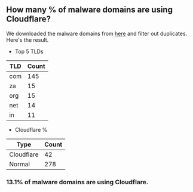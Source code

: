 ## How many % of malware domains are using Cloudflare?


We downloaded the malware domains from [here](https://urlhaus.abuse.ch) and filter out duplicates.
Here's the result.


[//]: # (start replacement)


- Top 5 TLDs

| TLD | Count |
| --- | --- |
| com | 145 |
| za | 15 |
| org | 15 |
| net | 14 |
| in | 11 |


- Cloudflare %

| Type | Count |
| --- | --- |
| Cloudflare | 42 |
| Normal | 278 |


### 13.1% of malware domains are using Cloudflare.